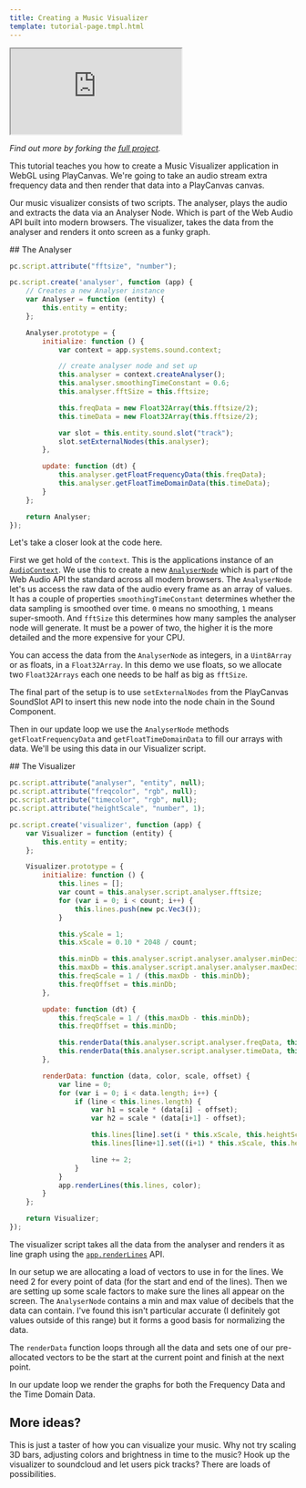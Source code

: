 ```yaml
---
title: Creating a Music Visualizer
template: tutorial-page.tmpl.html
---
```


<iframe src="http://playcanv.as/p/BqhCi6oy"></iframe>

*Find out more by forking the [full project][1].*

This tutorial teaches you how to create a Music Visualizer application in WebGL using PlayCanvas. We're going to take an audio stream extra frequency data and then render that data into a PlayCanvas canvas.

Our music visualizer consists of two scripts. The analyser, plays the audio and extracts the data via an Analyser Node. Which is part of the Web Audio API built into modern browsers. The visualizer, takes the data from the analyser and renders it onto screen as a funky graph.

## The Analyser

```javascript
pc.script.attribute("fftsize", "number");

pc.script.create('analyser', function (app) {
    // Creates a new Analyser instance
    var Analyser = function (entity) {
        this.entity = entity;
    };

    Analyser.prototype = {
        initialize: function () {
            var context = app.systems.sound.context;

            // create analyser node and set up
            this.analyser = context.createAnalyser();
            this.analyser.smoothingTimeConstant = 0.6;
            this.analyser.fftSize = this.fftsize;

            this.freqData = new Float32Array(this.fftsize/2);
            this.timeData = new Float32Array(this.fftsize/2);

            var slot = this.entity.sound.slot("track");
            slot.setExternalNodes(this.analyser);
        },

        update: function (dt) {
            this.analyser.getFloatFrequencyData(this.freqData);
            this.analyser.getFloatTimeDomainData(this.timeData);
        }
    };

    return Analyser;
});
```

Let's take a closer look at the code here.

First we get hold of the `context`. This is the applications instance of an [`AudioContext`][2]. We use this to create a new [`AnalyserNode`][3] which is part of the Web Audio API the standard across all modern browsers. The `AnalyserNode` let's us access the raw data of the audio every frame as an array of values. It has a couple of properties `smoothingTimeConstant` determines whether the data sampling is smoothed over time. `0` means no smoothing, `1` means super-smooth. And `fftSize` this determines how many samples the analyser node will generate. It must be a power of two, the higher it is the more detailed and the more expensive for your CPU.

You can access the data from the `AnalyserNode` as integers, in a `Uint8Array` or as floats, in a `Float32Array`. In this demo we use floats, so we allocate two `Float32Arrays` each one needs to be half as big as `fftSize`.

The final part of the setup is to use `setExternalNodes` from the PlayCanvas SoundSlot API to insert this new node into the node chain in the Sound Component.

Then in our update loop we use the `AnalyserNode` methods `getFloatFrequencyData` and `getFloatTimeDomainData` to fill our arrays with data. We'll be using this data in our Visualizer script.

## The Visualizer

```javascript
pc.script.attribute("analyser", "entity", null);
pc.script.attribute("freqcolor", "rgb", null);
pc.script.attribute("timecolor", "rgb", null);
pc.script.attribute("heightScale", "number", 1);

pc.script.create('visualizer', function (app) {
    var Visualizer = function (entity) {
        this.entity = entity;
    };

    Visualizer.prototype = {
        initialize: function () {
            this.lines = [];
            var count = this.analyser.script.analyser.fftsize;
            for (var i = 0; i < count; i++) {
                this.lines.push(new pc.Vec3());
            }

            this.yScale = 1;
            this.xScale = 0.10 * 2048 / count;

            this.minDb = this.analyser.script.analyser.analyser.minDecibels;
            this.maxDb = this.analyser.script.analyser.analyser.maxDecibels;
            this.freqScale = 1 / (this.maxDb - this.minDb);
            this.freqOffset = this.minDb;
        },

        update: function (dt) {
            this.freqScale = 1 / (this.maxDb - this.minDb);
            this.freqOffset = this.minDb;

            this.renderData(this.analyser.script.analyser.freqData, this.freqcolor, this.freqScale, this.freqOffset);
            this.renderData(this.analyser.script.analyser.timeData, this.timecolor, 0.5, 0);
        },

        renderData: function (data, color, scale, offset) {
            var line = 0;
            for (var i = 0; i < data.length; i++) {
                if (line < this.lines.length) {
                    var h1 = scale * (data[i] - offset);
                    var h2 = scale * (data[i+1] - offset);

                    this.lines[line].set(i * this.xScale, this.heightScale*h1, 0);
                    this.lines[line+1].set((i+1) * this.xScale, this.heightScale*h2, 0);

                    line += 2;
                }
            }
            app.renderLines(this.lines, color);
        }
    };

    return Visualizer;
});
```

The visualizer script takes all the data from the analyser and renders it as line graph using the [`app.renderLines`][4] API.

In our setup we are allocating a load of vectors to use in for the lines. We need 2 for every point of data (for the start and end of the lines). Then we are setting up some scale factors to make sure the lines all appear on the screen. The `AnalyserNode` contains a min and max value of decibels that the data can contain. I've found this isn't particular accurate (I definitely got values outside of this range) but it forms a good basis for normalizing the data.

The `renderData` function loops through all the data and sets one of our pre-allocated vectors to be the start at the current point and finish at the next point.

In our update loop we render the graphs for both the Frequency Data and the Time Domain Data.

## More ideas?

This is just a taster of how you can visualize your music. Why not try scaling 3D bars, adjusting colors and brightness in time to the music? Hook up the visualizer to soundcloud and let users pick tracks? There are loads of possibilities.

[1]: https://playcanvas.com/project/374422/overview/tutorial-audio-visualizer
[2]: https://developer.mozilla.org/en/docs/Web/API/AudioContext
[3]: https://developer.mozilla.org/en-US/docs/Web/API/AnalyserNode
[4]: http://developer.playcanvas.com/en/api/pc.Application.html#renderLines

